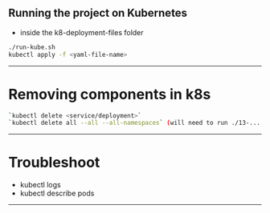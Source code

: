 ## Running the project on Kubernetes

- inside the k8-deployment-files folder
```sh
./run-kube.sh
kubectl apply -f <yaml-file-name> 
```

---

# Removing components in k8s

```bash
`kubectl delete <service/deployment>`
`kubectl delete all --all --all-namespaces` (will need to run ./13-... from jdaniels' project)
```

---

# Troubleshoot

- kubectl logs <pod-name>
- kubectl describe pods

---
